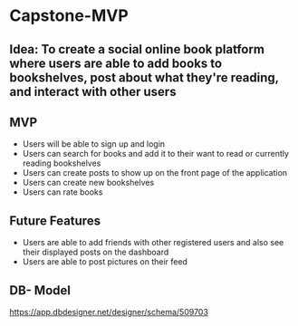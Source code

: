 # Capstone-MVP

## Idea: To create a social online book platform where users are able to add books to bookshelves, post about what they're reading, and interact with other users 

## MVP
* Users will be able to sign up and login
* Users can search for books and add it to their want to read or currently reading bookshelves 
* Users can create posts to show up on the front page of the application 
* Users can create new bookshelves 
* Users can rate books 

## Future Features 
* Users are able to add friends with other registered users and also see their displayed posts on the dashboard
* Users are able to post pictures on their feed 

## DB- Model
https://app.dbdesigner.net/designer/schema/509703
